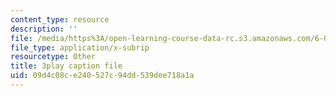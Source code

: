 ```yaml
---
content_type: resource
description: ''
file: /media/https%3A/open-learning-course-data-rc.s3.amazonaws.com/6-042j-mathematics-for-computer-science-spring-2015/09d4c08ce240527c94dd539dee718a1a_51-b2mgZVNY.vtt
file_type: application/x-subrip
resourcetype: Other
title: 3play caption file
uid: 09d4c08c-e240-527c-94dd-539dee718a1a
---
```

